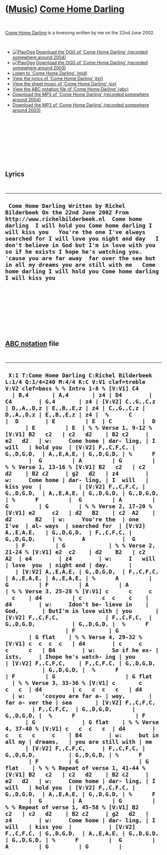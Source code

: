 ([Music](Music.htm)) [Come Home Darling](SongComeHomeDarling.htm)
=================================================================

 

[Come Home Darling](SongComeHomeDarling.htm) is a lovesong written by me
on the 22nd June 2002.

 

-   [![PlayOgg](http://static.fsf.org/playogg/Play_ogg_80x15.png "I support PlayOgg!")](http://playogg.org)
    [Download the OGG of 'Come Home Darling' (recorded somewhere
    around 2004)](CD03_03ComeHomeDarling.ogg)
-   [![PlayOgg](http://static.fsf.org/playogg/Play_ogg_80x15.png "I support PlayOgg!")](http://playogg.org)
    [Download the OGG of 'Come Home Darling' (recorded somewhere
    around 2003)](CD02_02ComeHomeDarling.ogg)
-   [Listen to 'Come Home Darling' (mid)](SongComeHomeDarling.mid)
-   [View the lyrics of 'Come Home Darling'
    (txt)](SongComeHomeDarling.txt)
-   [View the sheet music of 'Come Home Darling'
    (ps)](SongComeHomeDarling.ps)
-   [View the ABC notation file of 'Come Home Darling'
    (abc)](SongComeHomeDarling.abc)
-   [Download the MP3 of 'Come Home Darling' (recorded somewhere
    around 2004)](CD03_03ComeHomeDarling.mp3)
-   [Download the MP3 of 'Come Home Darling' (recorded somewhere
    around 2003)](CD02_02ComeHomeDarling.mp3)

 

 

 

 

 

Lyrics
------

 

  -------------------------------------------------------------------------------------------------------------------------------------------------------------------------------------------------------------------------------------------------------------------------------------------------------------------------------------------------------------------------------------------------------------------------------------------------------------------------------------------------------------------
  ` Come Home Darling Written by Richel Bilderbeek On the 22nd June 2002 From http://www.richelbilderbeek.nl  Come home darling  I will hold you Come home darling I will kiss you   You're the one I've always searched for I will love you night and day   I don't believe in God but I'm in love with you  so if he exists I hope he's watching you. 'cause you are far away  far over the sea but in all my dreams you are still with me   Come home darling I will hold you Come home darling I will kiss you`
  -------------------------------------------------------------------------------------------------------------------------------------------------------------------------------------------------------------------------------------------------------------------------------------------------------------------------------------------------------------------------------------------------------------------------------------------------------------------------------------------------------------------

 

 

 

 

 

[ABC notation](MusicAbc.htm) file
---------------------------------

 

  --------------------------------------------------------------------------------------------------------------------------------------------------------------------------------------------------------------------------------------------------------------------------------------------------------------------------------------------------------------------------------------------------------------------------------------------------------------------------------------------------------------------------------------------------------------------------------------------------------------------------------------------------------------------------------------------------------------------------------------------------------------------------------------------------------------------------------------------------------------------------------------------------------------------------------------------------------------------------------------------------------------------------------------------------------------------------------------------------------------------------------------------------------------------------------------------------------------------------------------------------------------------------------------------------------------------------------------------------------------------------------------------------------------------------------------------------------------------------------------------------------------------------------------------------------------------------------------------------------------------------------------------------------------------------------------------------------------------------------------------------------------------------------------------------------------------------------------------------------------------------------------------------------------------------------------------------------------------------------------------------------------------------------------------------------------------------------------------------------------------------------------------------------------------------------------------------------------------------------------------------------------------------------------------------------------------------------------------------------------------------------------------------------------------------------------------------------------------------------------------------------------------------------------------------------------------------------------------------------------------------------------------------------------------------------------------------------------------------------------------------------------------------------------------------------------------------------------------------------------------------------------------------------------------------------------------------------------------------------------------------------------------------------------------------------------------------------------------------------------------------------------------------------------------------------------------------------------------------------------------------------------------------------------------------------------------------------------------------------------------------------------------------------------------
  ` X:1 T:Come Home Darling C:Richel Bilderbeek L:1/4 Q:1/4=240 M:4/4 K:C V:V1 clef=treble V:V2 clef=bass % % Intro 1-8 % [V:V1] C4        | B,4       | A,4       | z4 | D4        | C4        | G,4       | z4 | [V:V2] C,,G,,C,z | D,,A,,D,z | E,,B,,E,z | z4 | C,,G,,C,z | D,,A,,D,z | E,,B,,E,z | z4 |  %      C         |  D        | E         | E  | C         |  D        | E         | E  | % % Verse 1, 9-12 % [V:V1] B2   c2   | c2   d2    | B2 c2     | e2   d2   | w:     Come home | dar- ling, | I  will   | hold you  | [V:V2] F,,C,F,C, | G,,D,G,D,  | A,,E,A,E, | G,,D,G,D, | %      F         |  G         | A         | G         | % % Verse 1, 13-16 % [V:V1] B2   c2   | c2   d2    | B2 c2     | g2   d2   | z4        | w:     Come home | dar- ling, | I  will   | kiss you  |           | [V:V2] F,,C,F,C, | G,,D,G,D,  | A,,E,A,E, | G,,D,G,D, | G,,D,G,D, | %      F         |  G         | A         | G         | G         | % % Verse 2, 17-20 % [V:V1] e2     c2   | d2   B2    | c2  A2    | d2       B2   | w:     You're the  | one  I've  | al- ways  | searched for  | [V:V2] A,,E,A,E,   | G,,D,G,D,  | F,,C,F,C, | G,,D,G,D,     | %      A           |  G         | F         | G             | % % Verse 2, 21-24 % [V:V1] e2  c2    | d2    B2   | c2    A2  | e4        | z4        | w:     I   will  | love  you  | night and | day.      |           | [V:V2] A,,E,A,E, | G,,D,G,D,  | F,,C,F,C, | A,,E,A,E, | A,,E,A,E, | %      A         |  G         | F         | A         | A         | % % Verse 3, 25-28 % [V:V1] c      c     c    c    | d4         | c      c  c    c    | d4        | w:     Idon't be- lieve in    | God,       | ButI'm in love with | you       | [V:V2] F,,C,F,C,              | F,,C,F,C,  | G,,D,G,D,           | G,,D,G,D, |  %      F                      | F          | G                   | G flat    | % % Verse 4, 29-32 % [V:V1] c  c  c  c   | d4        | c     c    c      c   | B4        | w:     So if he ex- | ists,     | Ihope he's watch- ing | you       | [V:V2] F,,C,F,C,    | F,,C,F,C, | G,,D,G,D,             | G,,D,G,D, |  %      F            | F         | G                     | G flat    | % % Verse 3, 33-36 % [V:V1] c       c   c   c  | d4         | c   c  c   c   | d4        | w:     'cosyou are far a- | way,       | far o- ver the | sea       | [V:V2] F,,C,F,C,          | F,,C,F,C,  | G,,D,G,D,      | G,,D,G,D, |  %      F                  | F          | G              | G flat    | % % Verse 4, 37-40 % [V:V1] c   c  c   c  | d4        | c   c   c     c    | B4        | w:     but in all my | dreams,   | you are still with | me        | [V:V2] F,,C,F,C,     | F,,C,F,C, | G,,D,G,D,          | G,,D,G,D, | %      F             | F         | G                  | G flat    | % % % Repeat of verse 1, 41-44 % [V:V1] B2   c2   | c2   d2    | B2 c2     | e2   d2   | w:     Come home | dar- ling, | I  will   | hold you  | [V:V2] F,,C,F,C, | G,,D,G,D,  | A,,E,A,E, | G,,D,G,D, | %      F         |  G         | A         | G         | % % Repeat of verse 1, 45-58 % [V:V1] B2   c2   | c2   d2    | B2 c2     | g2   d2   | z4        | w:     Come home | dar- ling, | I  will   | kiss you  |           | [V:V2] F,,C,F,C, | G,,D,G,D,  | A,,E,A,E, | G,,D,G,D, | G,,D,G,D, | %      F         |  G         | A         | G         | G         |`
  --------------------------------------------------------------------------------------------------------------------------------------------------------------------------------------------------------------------------------------------------------------------------------------------------------------------------------------------------------------------------------------------------------------------------------------------------------------------------------------------------------------------------------------------------------------------------------------------------------------------------------------------------------------------------------------------------------------------------------------------------------------------------------------------------------------------------------------------------------------------------------------------------------------------------------------------------------------------------------------------------------------------------------------------------------------------------------------------------------------------------------------------------------------------------------------------------------------------------------------------------------------------------------------------------------------------------------------------------------------------------------------------------------------------------------------------------------------------------------------------------------------------------------------------------------------------------------------------------------------------------------------------------------------------------------------------------------------------------------------------------------------------------------------------------------------------------------------------------------------------------------------------------------------------------------------------------------------------------------------------------------------------------------------------------------------------------------------------------------------------------------------------------------------------------------------------------------------------------------------------------------------------------------------------------------------------------------------------------------------------------------------------------------------------------------------------------------------------------------------------------------------------------------------------------------------------------------------------------------------------------------------------------------------------------------------------------------------------------------------------------------------------------------------------------------------------------------------------------------------------------------------------------------------------------------------------------------------------------------------------------------------------------------------------------------------------------------------------------------------------------------------------------------------------------------------------------------------------------------------------------------------------------------------------------------------------------------------------------------------------------------------------------------------------

